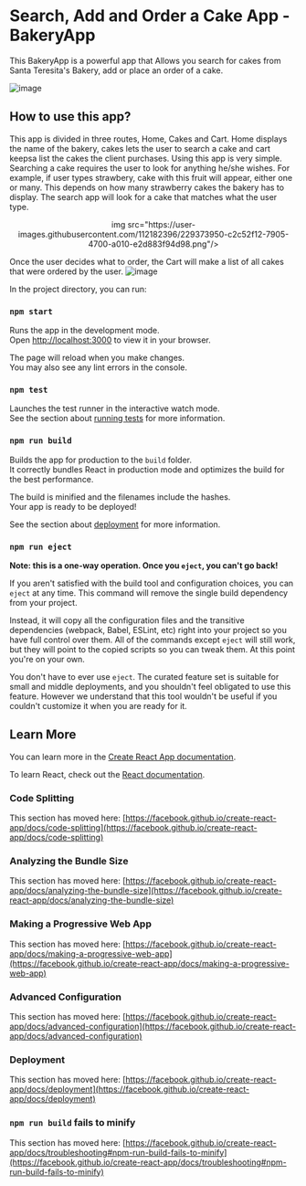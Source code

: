 # Search, Add and Order a Cake App - BakeryApp

This BakeryApp is a powerful app that Allows you search for cakes from Santa Teresita's Bakery, add or place an order of a cake.

![image](https://user-images.githubusercontent.com/112182396/229373704-01bd8aef-f9d2-4686-b5c8-990874292af7.png)

## How to use this app? 

This app is divided in three routes, Home, Cakes and Cart.
Home displays the name of the bakery, cakes lets the user to search a cake and cart keepsa list the cakes the client purchases. Using this app is very simple. Searching a cake requires the user to look for anything he/she wishes. For example, if user types strawbery, cake with this fruit will appear, either one or many. This depends on how many strawberry cakes the bakery has to display. The search app will look for a cake that matches what the user type.

<div style="text-align:center">img src="https://user-images.githubusercontent.com/112182396/229373950-c2c52f12-7905-4700-a010-e2d883f94d98.png"/></div>

Once the user decides what to order, the Cart will make a list of all cakes that were ordered by the user. 
![image](https://user-images.githubusercontent.com/112182396/229373986-7b252977-68b6-478f-ba7f-8bee724d44ba.png)



In the project directory, you can run:

### `npm start`

Runs the app in the development mode.\
Open [http://localhost:3000](http://localhost:3000) to view it in your browser.

The page will reload when you make changes.\
You may also see any lint errors in the console.

### `npm test`

Launches the test runner in the interactive watch mode.\
See the section about [running tests](https://facebook.github.io/create-react-app/docs/running-tests) for more information.

### `npm run build`

Builds the app for production to the `build` folder.\
It correctly bundles React in production mode and optimizes the build for the best performance.

The build is minified and the filenames include the hashes.\
Your app is ready to be deployed!

See the section about [deployment](https://facebook.github.io/create-react-app/docs/deployment) for more information.

### `npm run eject`

**Note: this is a one-way operation. Once you `eject`, you can't go back!**

If you aren't satisfied with the build tool and configuration choices, you can `eject` at any time. This command will remove the single build dependency from your project.

Instead, it will copy all the configuration files and the transitive dependencies (webpack, Babel, ESLint, etc) right into your project so you have full control over them. All of the commands except `eject` will still work, but they will point to the copied scripts so you can tweak them. At this point you're on your own.

You don't have to ever use `eject`. The curated feature set is suitable for small and middle deployments, and you shouldn't feel obligated to use this feature. However we understand that this tool wouldn't be useful if you couldn't customize it when you are ready for it.

## Learn More

You can learn more in the [Create React App documentation](https://facebook.github.io/create-react-app/docs/getting-started).

To learn React, check out the [React documentation](https://reactjs.org/).

### Code Splitting

This section has moved here: [https://facebook.github.io/create-react-app/docs/code-splitting](https://facebook.github.io/create-react-app/docs/code-splitting)

### Analyzing the Bundle Size

This section has moved here: [https://facebook.github.io/create-react-app/docs/analyzing-the-bundle-size](https://facebook.github.io/create-react-app/docs/analyzing-the-bundle-size)

### Making a Progressive Web App

This section has moved here: [https://facebook.github.io/create-react-app/docs/making-a-progressive-web-app](https://facebook.github.io/create-react-app/docs/making-a-progressive-web-app)

### Advanced Configuration

This section has moved here: [https://facebook.github.io/create-react-app/docs/advanced-configuration](https://facebook.github.io/create-react-app/docs/advanced-configuration)

### Deployment

This section has moved here: [https://facebook.github.io/create-react-app/docs/deployment](https://facebook.github.io/create-react-app/docs/deployment)

### `npm run build` fails to minify

This section has moved here: [https://facebook.github.io/create-react-app/docs/troubleshooting#npm-run-build-fails-to-minify](https://facebook.github.io/create-react-app/docs/troubleshooting#npm-run-build-fails-to-minify)
